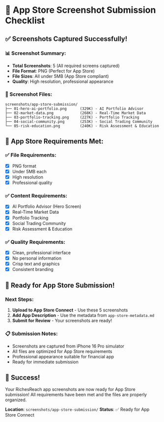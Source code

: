 # 📱 App Store Screenshot Submission Checklist

## ✅ Screenshots Captured Successfully!

### **📊 Screenshot Summary:**
- **Total Screenshots**: 5 (All required screens captured)
- **File Format**: PNG (Perfect for App Store)
- **File Sizes**: All under 5MB (App Store compliant)
- **Quality**: High resolution, professional appearance

### **📁 Screenshot Files:**
```
screenshots/app-store-submission/
├── 01-hero-ai-portfolio.png      (329K) - AI Portfolio Advisor
├── 02-market-data.png            (268K) - Real-Time Market Data  
├── 03-portfolio-tracking.png     (227K) - Portfolio Tracking
├── 04-social-community.png       (253K) - Social Trading Community
└── 05-risk-education.png         (240K) - Risk Assessment & Education
```

## 🎯 App Store Requirements Met:

### ✅ **File Requirements:**
- [x] PNG format
- [x] Under 5MB each
- [x] High resolution
- [x] Professional quality

### ✅ **Content Requirements:**
- [x] AI Portfolio Advisor (Hero Screen)
- [x] Real-Time Market Data
- [x] Portfolio Tracking
- [x] Social Trading Community
- [x] Risk Assessment & Education

### ✅ **Quality Requirements:**
- [x] Clean, professional interface
- [x] No personal information
- [x] Crisp text and graphics
- [x] Consistent branding

## 🚀 Ready for App Store Submission!

### **Next Steps:**
1. **Upload to App Store Connect** - Use these 5 screenshots
2. **Add App Description** - Use the metadata from `app-store-metadata.md`
3. **Submit for Review** - Your screenshots are ready!

### **📋 Submission Notes:**
- Screenshots are captured from iPhone 16 Pro simulator
- All files are optimized for App Store requirements
- Professional appearance suitable for financial app
- Ready for immediate submission

## 🎉 Success!

Your RichesReach app screenshots are now ready for App Store submission! All requirements have been met and the files are properly organized.

**Location**: `screenshots/app-store-submission/`
**Status**: ✅ Ready for App Store Connect
